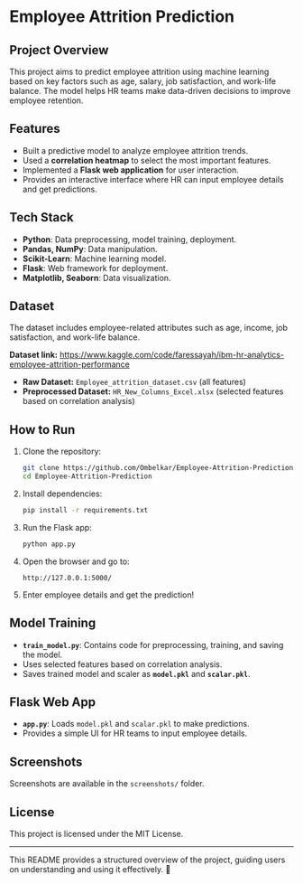 # Employee Attrition Prediction

## Project Overview
This project aims to predict employee attrition using machine learning based on key factors such as age, salary, job satisfaction, and work-life balance. The model helps HR teams make data-driven decisions to improve employee retention.

## Features
- Built a predictive model to analyze employee attrition trends.
- Used a **correlation heatmap** to select the most important features.
- Implemented a **Flask web application** for user interaction.
- Provides an interactive interface where HR can input employee details and get predictions.

## Tech Stack
- **Python**: Data preprocessing, model training, deployment.
- **Pandas, NumPy**: Data manipulation.
- **Scikit-Learn**: Machine learning model.
- **Flask**: Web framework for deployment.
- **Matplotlib, Seaborn**: Data visualization.

## Dataset
The dataset includes employee-related attributes such as age, income, job satisfaction, and work-life balance.

**Dataset link:** https://www.kaggle.com/code/faressayah/ibm-hr-analytics-employee-attrition-performance
- **Raw Dataset:** `Employee_attrition_dataset.csv` (all features)
- **Preprocessed Dataset:** `HR_New_Columns_Excel.xlsx` (selected features based on correlation analysis)


## How to Run
1. Clone the repository:
   ```bash
   git clone https://github.com/Ombelkar/Employee-Attrition-Prediction.git
   cd Employee-Attrition-Prediction
   ```
2. Install dependencies:
   ```bash
   pip install -r requirements.txt
   ```
3. Run the Flask app:
   ```bash
   python app.py
   ```
4. Open the browser and go to:
   ```
   http://127.0.0.1:5000/
   ```
5. Enter employee details and get the prediction!

## Model Training
- **`train_model.py`**: Contains code for preprocessing, training, and saving the model.
- Uses selected features based on correlation analysis.
- Saves trained model and scaler as **`model.pkl`** and **`scalar.pkl`**.

## Flask Web App
- **`app.py`**: Loads `model.pkl` and `scalar.pkl` to make predictions.
- Provides a simple UI for HR teams to input employee details.

## Screenshots
Screenshots are available in the `screenshots/` folder.

## License
This project is licensed under the MIT License.

---
This README provides a structured overview of the project, guiding users on understanding and using it effectively. 🚀
